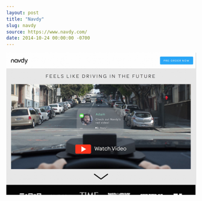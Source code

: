 ```yaml
---
layout: post 
title: "Navdy"
slug: navdy
source: https://www.navdy.com/
date: 2014-10-24 00:00:00 -0700
---
```


<img src="/screenshots/navdy.jpg">